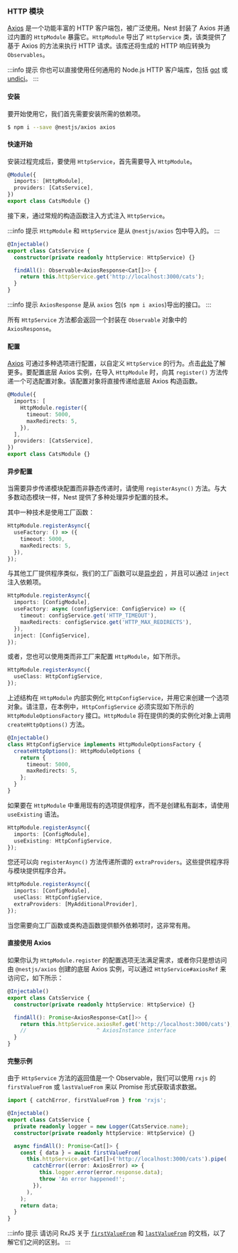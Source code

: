 ### HTTP 模块

[Axios](https://github.com/axios/axios) 是一个功能丰富的 HTTP 客户端包，被广泛使用。Nest 封装了 Axios 并通过内置的 `HttpModule` 暴露它。`HttpModule` 导出了 `HttpService` 类，该类提供了基于 Axios 的方法来执行 HTTP 请求。该库还将生成的 HTTP 响应转换为 `Observables`。

:::info 提示
你也可以直接使用任何通用的 Node.js HTTP 客户端库，包括 [got](https://github.com/sindresorhus/got) 或 [undici](https://github.com/nodejs/undici)。
:::

#### 安装

要开始使用它，我们首先需要安装所需的依赖项。

```bash
$ npm i --save @nestjs/axios axios
```

#### 快速开始

安装过程完成后，要使用 `HttpService`，首先需要导入 `HttpModule`。

```typescript
@Module({
  imports: [HttpModule],
  providers: [CatsService],
})
export class CatsModule {}
```

接下来，通过常规的构造函数注入方式注入 `HttpService`。

:::info 提示
`HttpModule` 和 `HttpService` 是从 `@nestjs/axios` 包中导入的。
:::

```typescript
@Injectable()
export class CatsService {
  constructor(private readonly httpService: HttpService) {}

  findAll(): Observable<AxiosResponse<Cat[]>> {
    return this.httpService.get('http://localhost:3000/cats');
  }
}
```

:::info 提示
`AxiosResponse` 是从 `axios` 包(`$ npm i axios`)导出的接口。
:::

所有 `HttpService` 方法都会返回一个封装在 `Observable` 对象中的 `AxiosResponse`。

#### 配置

[Axios](https://github.com/axios/axios) 可通过多种选项进行配置，以自定义 `HttpService` 的行为。点击[此处](https://github.com/axios/axios#request-config)了解更多。要配置底层 Axios 实例，在导入 `HttpModule` 时，向其 `register()` 方法传递一个可选配置对象。该配置对象将直接传递给底层 Axios 构造函数。

```typescript
@Module({
  imports: [
    HttpModule.register({
      timeout: 5000,
      maxRedirects: 5,
    }),
  ],
  providers: [CatsService],
})
export class CatsModule {}
```

#### 异步配置

当需要异步传递模块配置而非静态传递时，请使用 `registerAsync()` 方法。与大多数动态模块一样，Nest 提供了多种处理异步配置的技术。

其中一种技术是使用工厂函数：

```typescript
HttpModule.registerAsync({
  useFactory: () => ({
    timeout: 5000,
    maxRedirects: 5,
  }),
});
```

与其他工厂提供程序类似，我们的工厂函数可以是[异步的](../fundamentals/dependency-injection#工厂提供者-usefactory) ，并且可以通过 `inject` 注入依赖项。

```typescript
HttpModule.registerAsync({
  imports: [ConfigModule],
  useFactory: async (configService: ConfigService) => ({
    timeout: configService.get('HTTP_TIMEOUT'),
    maxRedirects: configService.get('HTTP_MAX_REDIRECTS'),
  }),
  inject: [ConfigService],
});
```

或者，您也可以使用类而非工厂来配置 `HttpModule`，如下所示。

```typescript
HttpModule.registerAsync({
  useClass: HttpConfigService,
});
```

上述结构在 `HttpModule` 内部实例化 `HttpConfigService`，并用它来创建一个选项对象。请注意，在本例中，`HttpConfigService` 必须实现如下所示的 `HttpModuleOptionsFactory` 接口。`HttpModule` 将在提供的类的实例化对象上调用 `createHttpOptions()` 方法。

```typescript
@Injectable()
class HttpConfigService implements HttpModuleOptionsFactory {
  createHttpOptions(): HttpModuleOptions {
    return {
      timeout: 5000,
      maxRedirects: 5,
    };
  }
}
```

如果要在 `HttpModule` 中重用现有的选项提供程序，而不是创建私有副本，请使用 `useExisting` 语法。

```typescript
HttpModule.registerAsync({
  imports: [ConfigModule],
  useExisting: HttpConfigService,
});
```

您还可以向 `registerAsync()` 方法传递所谓的 `extraProviders`。这些提供程序将与模块提供程序合并。

```typescript
HttpModule.registerAsync({
  imports: [ConfigModule],
  useClass: HttpConfigService,
  extraProviders: [MyAdditionalProvider],
});
```

当您需要向工厂函数或类构造函数提供额外依赖项时，这非常有用。

#### 直接使用 Axios

如果你认为 `HttpModule.register` 的配置选项无法满足需求，或者你只是想访问由 `@nestjs/axios` 创建的底层 Axios 实例，可以通过 `HttpService#axiosRef` 来访问它，如下所示：

```typescript
@Injectable()
export class CatsService {
  constructor(private readonly httpService: HttpService) {}

  findAll(): Promise<AxiosResponse<Cat[]>> {
    return this.httpService.axiosRef.get('http://localhost:3000/cats');
    //                      ^ AxiosInstance interface
  }
}
```

#### 完整示例

由于 `HttpService` 方法的返回值是一个 Observable，我们可以使用 `rxjs` 的 `firstValueFrom` 或 `lastValueFrom` 来以 Promise 形式获取请求数据。

```typescript
import { catchError, firstValueFrom } from 'rxjs';

@Injectable()
export class CatsService {
  private readonly logger = new Logger(CatsService.name);
  constructor(private readonly httpService: HttpService) {}

  async findAll(): Promise<Cat[]> {
    const { data } = await firstValueFrom(
      this.httpService.get<Cat[]>('http://localhost:3000/cats').pipe(
        catchError((error: AxiosError) => {
          this.logger.error(error.response.data);
          throw 'An error happened!';
        }),
      ),
    );
    return data;
  }
}
```

:::info 提示
 请访问 RxJS 关于 [`firstValueFrom`](https://rxjs.dev/api/index/function/firstValueFrom) 和 [`lastValueFrom`](https://rxjs.dev/api/index/function/lastValueFrom) 的文档，以了解它们之间的区别。
:::

